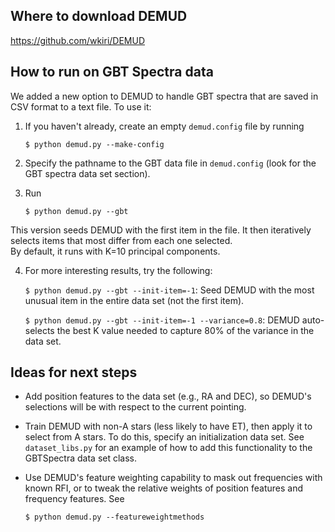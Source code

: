 Where to download DEMUD
-----------------------

https://github.com/wkiri/DEMUD

How to run on GBT Spectra data
------------------------------

We added a new option to DEMUD to handle GBT spectra that are saved in 
CSV format to a text file.  To use it:

1. If you haven't already, create an empty `demud.config` file by running

   `$ python demud.py --make-config`

2. Specify the pathname to the GBT data file in `demud.config` (look for the
GBT spectra data set section). 

3. Run

   `$ python demud.py --gbt`

This version seeds DEMUD with the first item in the file.  It then
iteratively selects items that most differ from each one selected.  
By default, it runs with K=10 principal components.

4. For more interesting results, try the following:

   `$ python demud.py --gbt --init-item=-1`: Seed DEMUD with the most
   unusual item in the entire data set (not the first item).

   `$ python demud.py --gbt --init-item=-1 --variance=0.8`: DEMUD auto-selects
   the best K value needed to capture 80% of the variance in the data set.

Ideas for next steps
--------------------

* Add position features to the data set (e.g., RA and DEC), so DEMUD's
  selections will be with respect to the current pointing.

* Train DEMUD with non-A stars (less likely to have ET), 
  then apply it to select from A stars.  To do this, specify an initialization
  data set.  See `dataset_libs.py` for an example of how to add this 
  functionality to the GBTSpectra data set class.

* Use DEMUD's feature weighting capability to mask out frequencies
  with known RFI, or to tweak the relative weights of position features
  and frequency features.  See

  `$ python demud.py --featureweightmethods`
